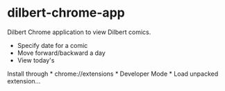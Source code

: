 dilbert-chrome-app
==================

Dilbert Chrome application to view Dilbert comics.

* Specify date for a comic
* Move forward/backward a day
* View today's


Install through 
    * chrome://extensions
    * Developer Mode
    * Load unpacked extension...